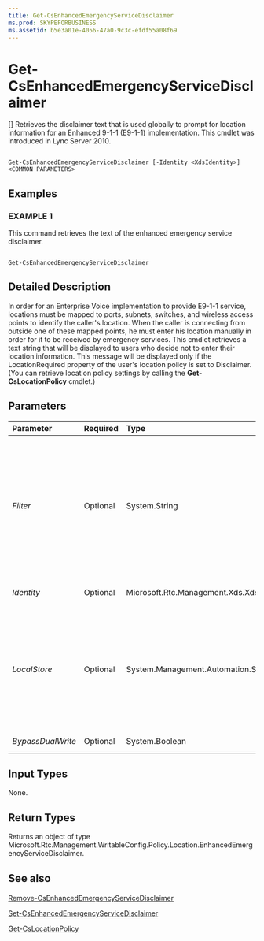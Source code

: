 ```yaml
---
title: Get-CsEnhancedEmergencyServiceDisclaimer
ms.prod: SKYPEFORBUSINESS
ms.assetid: b5e3a01e-4056-47a0-9c3c-efdf55a08f69
---
```



# Get-CsEnhancedEmergencyServiceDisclaimer
[]
Retrieves the disclaimer text that is used globally to prompt for location information for an Enhanced 9-1-1 (E9-1-1) implementation. This cmdlet was introduced in Lync Server 2010.
  
    
    


```

Get-CsEnhancedEmergencyServiceDisclaimer [-Identity <XdsIdentity>] <COMMON PARAMETERS>

```


## Examples


  
    
    

### EXAMPLE 1

This command retrieves the text of the enhanced emergency service disclaimer.
  
    
    

```

Get-CsEnhancedEmergencyServiceDisclaimer
```


## Detailed Description

In order for an Enterprise Voice implementation to provide E9-1-1 service, locations must be mapped to ports, subnets, switches, and wireless access points to identify the caller's location. When the caller is connecting from outside one of these mapped points, he must enter his location manually in order for it to be received by emergency services. This cmdlet retrieves a text string that will be displayed to users who decide not to enter their location information. This message will be displayed only if the LocationRequired property of the user's location policy is set to Disclaimer. (You can retrieve location policy settings by calling the **Get-CsLocationPolicy** cmdlet.)
  
    
    

## Parameters



|**Parameter**|**Required**|**Type**|**Description**|
|:-----|:-----|:-----|:-----|
| _Filter_ <br/> |Optional  <br/> |System.String  <br/> |This parameter allows for wildcard searches of the Identity. However, since the only valid value for Identity is Global, this parameter is not useful for this cmdlet.  <br/> |
| _Identity_ <br/> |Optional  <br/> |Microsoft.Rtc.Management.Xds.XdsIdentity  <br/> |This will always be Global.  <br/> |
| _LocalStore_ <br/> |Optional  <br/> |System.Management.Automation.SwitchParameter  <br/> |Retrieves the disclaimer information from the local replica of the Central Management store, rather than the Central Management store itself.  <br/> |
| _BypassDualWrite_ <br/> |Optional  <br/> |System.Boolean  <br/> |PARAMVALUE: $true | $false  <br/> |
   

## Input Types

None.
  
    
    

## Return Types

Returns an object of type Microsoft.Rtc.Management.WritableConfig.Policy.Location.EnhancedEmergencyServiceDisclaimer.
  
    
    

## See also


#### 


  
    
    
 [Remove-CsEnhancedEmergencyServiceDisclaimer](remove-csenhancedemergencyservicedisclaimer.md)
  
    
    
 [Set-CsEnhancedEmergencyServiceDisclaimer](set-csenhancedemergencyservicedisclaimer.md)
  
    
    
 [Get-CsLocationPolicy](get-cslocationpolicy.md)
